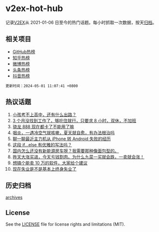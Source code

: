 # v2ex-hot-hub

 记录[V2EX](https://www.v2ex.com/)从 2021-01-06 日至今的热门话题。每小时抓取一次数据，按天[归档](archives)。
 
 ## 相关项目

- [GitHub热榜](https://github.com/snaildev/github-hot-hub)
- [知乎热榜](https://github.com/snaildev/zhihu-hot-hub)
- [微博热榜](https://github.com/snaildev/weibo-hot-hub)
- [头条热榜](https://github.com/snaildev/toutiao-hot-hub)
- [抖音热榜](https://github.com/snaildev/douyin-hot-hub)


 `更新时间：2024-05-01 11:07:41 +0800`

## 热议话题

1. [小孩考不上高中，还有什么出路？](https://www.v2ex.com/t/1037000)
1. [3 个月没找到工作了，够吃住就行，只要求 8 小时，双休，不加班](https://www.v2ex.com/t/1037071)
1. [骁龙 888 现在都卡了不能用了嘛](https://www.v2ex.com/t/1037047)
1. [咽炎，一遇冷空气就咳嗽，夏天就自愈，有办法根治吗](https://www.v2ex.com/t/1037101)
1. [聊一聊最近主力机从 iPhone 转 Android 失败的经历](https://www.v2ex.com/t/1037053)
1. [这段 if...else 有优雅的写法吗？](https://www.v2ex.com/t/1037129)
1. [国内怎么还没有新能源房车呀？我需要那种像面包型的。](https://www.v2ex.com/t/1037066)
1. [昨天大涨买进，今天亏钱割肉。为什么九菜一买就会跌，一卖就会涨！](https://www.v2ex.com/t/1037054)
1. [想搞个能卖 10 万的软件，大家给个建议](https://www.v2ex.com/t/1037137)
1. [现在失业是不是基本上终身失业了](https://www.v2ex.com/t/1037125)

## 历史归档

[archives](archives)

## License

See the [LICENSE](LICENSE) file for license rights and limitations (MIT).
